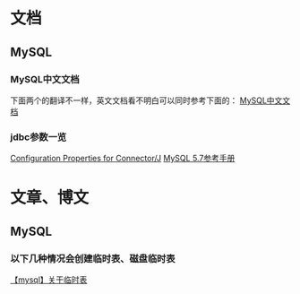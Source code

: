 # 文档
## MySQL
### MySQL中文文档
下面两个的翻译不一样，英文文档看不明白可以同时参考下面的：
[MySQL中文文档](https://www.docs4dev.com/docs/zh/mysql/5.7/reference)
### jdbc参数一览
[Configuration Properties for Connector/J](https://dev.mysql.com/doc/connector-j/5.1/en/connector-j-reference-configuration-properties.html)
[MySQL 5.7参考手册](http://www.searchdoc.cn/rdbms/mysql/dev.mysql.com/doc/refman/5.7/en/index.com.coder114.cn.html)
# 文章、博文
## MySQL
### 以下几种情况会创建临时表、磁盘临时表
[【mysql】关于临时表](https://www.cnblogs.com/chenpingzhao/p/4954854.html)
